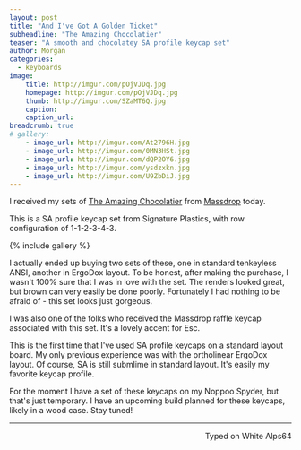 ```yaml
---
layout: post
title: "And I've Got A Golden Ticket"
subheadline: "The Amazing Chocolatier"
teaser: "A smooth and chocolatey SA profile keycap set"
author: Morgan
categories:
  - keyboards
image:
    title: http://imgur.com/pOjVJDq.jpg
    homepage: http://imgur.com/pOjVJDq.jpg
    thumb: http://imgur.com/SZaMT6Q.jpg
    caption:
    caption_url:
breadcrumb: true
# gallery:
    - image_url: http://imgur.com/At2796H.jpg
    - image_url: http://imgur.com/0MN3HSt.jpg
    - image_url: http://imgur.com/dQP2OY6.jpg
    - image_url: http://imgur.com/ysdzxkn.jpg
    - image_url: http://imgur.com/U9ZbDiJ.jpg
---
```


I received my sets of [The Amazing Chocolatier](https://zambumon.github.io/) from [Massdrop](https://www.massdrop.com/buy/the-amazing-chocolatier-custom-sa-keycap-set) today.

This is a SA profile keycap set from Signature Plastics, with row configuration of 1-1-2-3-4-3.

{% include gallery %}

I actually ended up buying two sets of these, one in standard tenkeyless ANSI, another in ErgoDox layout. To be honest, after making the purchase, I wasn't 100% sure that I was in love with the set. The renders looked great, but brown can very easily be done poorly. Fortunately I had nothing to be afraid of - this set looks just gorgeous.

I was also one of the folks who received the Massdrop raffle keycap associated with this set. It's a lovely accent for Esc.

This is the first time that I've used SA profile keycaps on a standard layout board. My only previous experience was with the ortholinear ErgoDox layout. Of course, SA is still submlime in standard layout. It's easily my favorite keycap profile.

For the moment I have a set of these keycaps on my Noppoo Spyder, but that's just temporary. I have an upcoming build planned for these keycaps, likely in a wood case. Stay tuned!

---
<p align="right">Typed on White Alps64</p>
